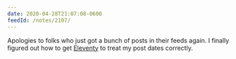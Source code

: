 ```yaml
---
date: 2020-04-28T21:07:08-0600
feedId: /notes/2107/
---
```


Apologies to folks who just got a bunch of posts in their feeds again. I finally figured out how to get [Eleventy](https://www.11ty.dev) to treat my post dates correctly.